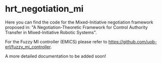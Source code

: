 # hrt_negotiation_mi
Here you can find the code for the Mixed-Initiative negotiation framework proposed in: "A Negotiation-Theoretic Framework for Control Authority Transfer in Mixed-Initiative Robotic Systems". 

For the Fuzzy MI controller (EMICS) please refer to https://github.com/uob-erl/fuzzy_mi_controller.

A more detailed documentation to be added soon!
